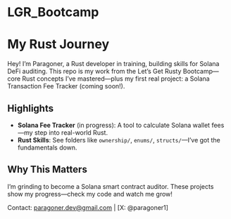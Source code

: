 # LGR_Bootcamp

# My Rust Journey
Hey! I’m Paragoner, a Rust developer in training, building skills for Solana DeFi auditing. This repo is my work from the Let’s Get Rusty Bootcamp—core Rust concepts I’ve mastered—plus my first real project: a Solana Transaction Fee Tracker (coming soon!).

## Highlights
- **Solana Fee Tracker** (in progress): A tool to calculate Solana wallet fees—my step into real-world Rust.
- **Rust Skills**: See folders like `ownership/`, `enums/`, `structs/`—I’ve got the fundamentals down.

## Why This Matters
I’m grinding to become a Solana smart contract auditor. These projects show my progress—check my code and watch me grow!

Contact: paragoner.dev@gmail.com | [X: @paragoner1]
